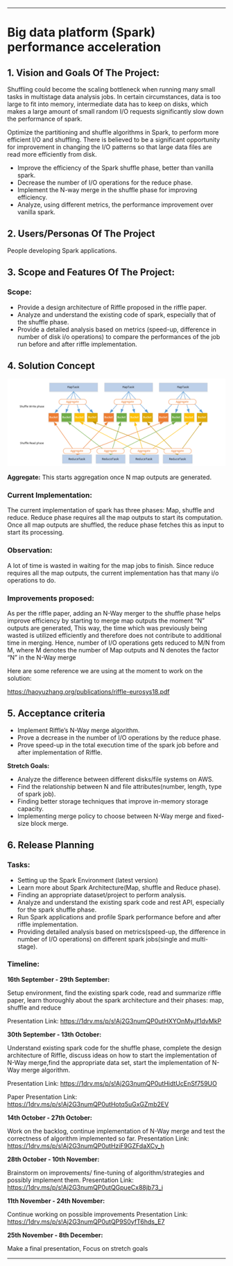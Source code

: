 ** **
# Big data platform (Spark) performance acceleration

## 1. Vision and Goals Of The Project: 

Shuffling could become the scaling bottleneck when running many small tasks in multistage data analysis jobs. In certain circumstances, data is too large to fit into memory, intermediate data has to keep on disks, which makes a large amount of small random I/O requests significantly slow down the performance of spark.


Optimize the partitioning and shuffle algorithms in Spark, to perform more efficient I/O and shuffling. There is believed to be a significant opportunity for improvement in changing the I/O patterns so that large data files are read more efficiently from disk.

* Improve the efficiency of the Spark shuffle phase, better than vanilla spark.
* Decrease the number of I/O operations for the reduce phase.
* Implement the N-way merge in the shuffle phase for improving efficiency.
* Analyze, using different metrics, the performance improvement over vanilla spark.

## 2. Users/Personas Of The Project
People developing Spark applications.

## 3. Scope and Features Of The Project:
### Scope:
* Provide a design architecture of Riffle proposed in the riffle paper.
* Analyze and understand the existing code of spark, especially that of the shuffle phase.
* Provide a detailed analysis based on metrics (speed-up, difference in number of disk i/o operations) to compare the performances of the job run before and after riffle implementation.


## 4. Solution Concept

![image alt text](sparkArch.png)

**Aggregate:** This starts aggregation once N map outputs are generated.

### Current Implementation: ###
The current implementation of spark has three phases: Map, shuffle and reduce. Reduce phase requires all the map outputs to start its computation. Once all map outputs are shuffled, the reduce phase fetches this as input to start its processing.

### Observation: ###
A lot of time is wasted in waiting for the map jobs to finish. Since reduce requires all the map outputs, the current implementation has that many i/o operations to do. 

### Improvements proposed: ###
As per the riffle paper, adding an N-Way merger to the shuffle phase helps improve efficiency by starting to merge map outputs the moment “N” outputs are generated, This way, the time which was previously being wasted is utilized efficiently and therefore does not contribute to additional time in merging. Hence, number of I/O operations gets reduced to M/N from M, where M denotes the number of Map outputs and N denotes the factor “N” in the N-Way merge

 Here are some reference we are using at the moment to work on the solution:
 
https://haoyuzhang.org/publications/riffle-eurosys18.pdf


## 5. Acceptance criteria

* Implement Riffle’s N-Way merge algorithm.
* Prove a decrease in the number of I/O operations by the reduce phase.
* Prove speed-up in the total execution time of the spark job before and after implementation of Riffle.

**Stretch Goals:**

* Analyze the difference between different disks/file systems on AWS.
* Find the relationship between N and file attributes(number, length, type of spark job).
* Finding better storage techniques that improve in-memory storage capacity.
* Implementing merge policy to choose between N-Way merge and fixed-size block merge.

## 6. Release Planning
### Tasks: ###

* Setting up the Spark Environment (latest version)
* Learn more about Spark Architecture(Map, shuffle and Reduce phase).
* Finding an appropriate dataset/project to perform analysis.
* Analyze and understand the existing spark code and rest API, especially for the spark shuffle phase.
* Run Spark applications and profile Spark performance before and after riffle implementation.
* Providing detailed analysis based on metrics(speed-up, the difference in number of I/O operations) on different spark jobs(single and multi-stage).

### Timeline: ###

**16th September - 29th September:** 

Setup environment, find the existing spark code, read and summarize riffle paper, learn thoroughly about the spark architecture and their phases: map, shuffle and reduce

Presentation Link: https://1drv.ms/p/s!Aj2G3numQP0utHXYOnMyJf1dvMkP

**30th September - 13th October:**

Understand existing spark code for the shuffle phase, complete the design architecture of Riffle, discuss ideas on how to start the implementation of N-Way merge,find the appropriate data set, start the implementation of N-Way merge algorithm.

Presentation Link: https://1drv.ms/p/s!Aj2G3numQP0utHidtUcEnSf759UO 

Paper Presentation Link: https://1drv.ms/p/s!Aj2G3numQP0utHotq5uGxGZmb2EV

**14th October - 27th October:**

Work on the backlog, continue implementation of N-Way merge and test the correctness of algorithm implemented so far.
Presentation Link: https://1drv.ms/p/s!Aj2G3numQP0utHziF9GZFdaXCy_h

**28th October - 10th November:**

Brainstorm on improvements/ fine-tuning of algorithm/strategies and possibly implement them.
Presentation Link: https://1drv.ms/p/s!Aj2G3numQP0utQGpueCx88jb73_i

**11th November - 24th November:**

Continue working on possible improvements
Presentation Link: https://1drv.ms/p/s!Aj2G3numQP0utQP9S0yfT6hds_E7

**25th November - 8th December:**

Make a final presentation, Focus on stretch goals

** **
